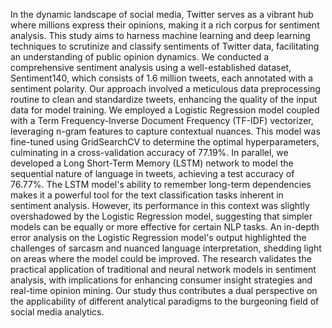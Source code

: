 In the dynamic landscape of social media, Twitter serves as a vibrant hub where millions express their opinions, making it a rich corpus for sentiment analysis. This study aims to harness machine learning and deep learning techniques to scrutinize and classify sentiments of Twitter data, facilitating an understanding of public opinion dynamics. We conducted a comprehensive sentiment analysis using a well-established dataset, Sentiment140, which consists of 1.6 million tweets, each annotated with a sentiment polarity. Our approach involved a meticulous data preprocessing routine to clean and standardize tweets, enhancing the quality of the input data for model training. We employed a Logistic Regression model coupled with a Term Frequency-Inverse Document Frequency (TF-IDF) vectorizer, leveraging n-gram features to capture contextual nuances. This model was fine-tuned using GridSearchCV to determine the optimal hyperparameters, culminating in a cross-validation accuracy of 77.19%. In parallel, we developed a Long Short-Term Memory (LSTM) network to model the sequential nature of language in tweets, achieving a test accuracy of 76.77%. The LSTM model's ability to remember long-term dependencies makes it a powerful tool for the text classification tasks inherent in sentiment analysis. However, its performance in this context was slightly overshadowed by the Logistic Regression model, suggesting that simpler models can be equally or more effective for certain NLP tasks. An in-depth error analysis on the Logistic Regression model's output highlighted the challenges of sarcasm and nuanced language interpretation, shedding light on areas where the model could be improved. The research validates the practical application of traditional and neural network models in sentiment analysis, with implications for enhancing consumer insight strategies and real-time opinion mining. Our study thus contributes a dual perspective on the applicability of different analytical paradigms to the burgeoning field of social media analytics.

